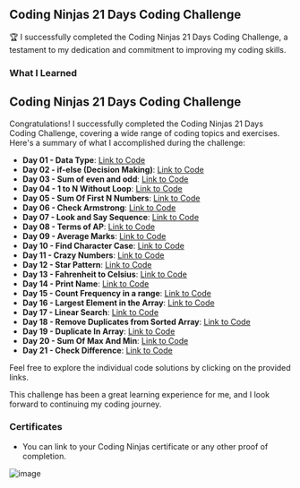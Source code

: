 ## Coding Ninjas 21 Days Coding Challenge

🏆 I successfully completed the Coding Ninjas 21 Days Coding Challenge, a testament to my dedication and commitment to improving my coding skills.

### What I Learned

## Coding Ninjas 21 Days Coding Challenge

Congratulations! I successfully completed the Coding Ninjas 21 Days Coding Challenge, covering a wide range of coding topics and exercises. Here's a summary of what I accomplished during the challenge:

- **Day 01 - Data Type**: [Link to Code](link-to-code)
- **Day 02 - if-else (Decision Making)**: [Link to Code](link-to-code)
- **Day 03 - Sum of even and odd**: [Link to Code](link-to-code)
- **Day 04 - 1 to N Without Loop**: [Link to Code](link-to-code)
- **Day 05 - Sum Of First N Numbers**: [Link to Code](link-to-code)
- **Day 06 - Check Armstrong**: [Link to Code](link-to-code)
- **Day 07 - Look and Say Sequence**: [Link to Code](link-to-code)
- **Day 08 - Terms of AP**: [Link to Code](link-to-code)
- **Day 09 - Average Marks**: [Link to Code](link-to-code)
- **Day 10 - Find Character Case**: [Link to Code](link-to-code)
- **Day 11 - Crazy Numbers**: [Link to Code](link-to-code)
- **Day 12 - Star Pattern**: [Link to Code](link-to-code)
- **Day 13 - Fahrenheit to Celsius**: [Link to Code](link-to-code)
- **Day 14 - Print Name**: [Link to Code](link-to-code)
- **Day 15 - Count Frequency in a range**: [Link to Code](link-to-code)
- **Day 16 - Largest Element in the Array**: [Link to Code](link-to-code)
- **Day 17 - Linear Search**: [Link to Code](link-to-code)
- **Day 18 - Remove Duplicates from Sorted Array**: [Link to Code](link-to-code)
- **Day 19 - Duplicate In Array**: [Link to Code](link-to-code)
- **Day 20 - Sum Of Max And Min**: [Link to Code](link-to-code)
- **Day 21 - Check Difference**: [Link to Code](link-to-code)

Feel free to explore the individual code solutions by clicking on the provided links.

This challenge has been a great learning experience for me, and I look forward to continuing my coding journey.


### Certificates

- You can link to your Coding Ninjas certificate or any other proof of completion.


![image](https://github.com/amishaaa0002/21-Days-Coding-Ninjas-Challenge/assets/107358756/44cb589a-d0c4-4950-a3e3-2fcdba323b3e)
